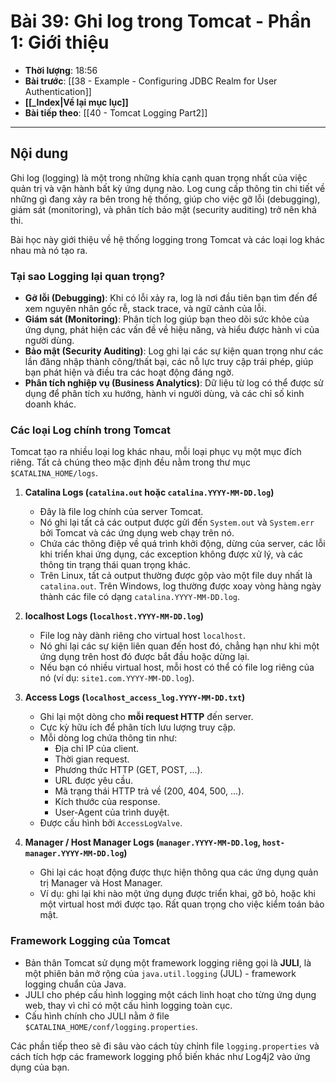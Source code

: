 # Bài 39: Ghi log trong Tomcat - Phần 1: Giới thiệu

- **Thời lượng**: 18:56
- **Bài trước**: [[38 - Example - Configuring JDBC Realm for User Authentication]]
- **[[_Index|Về lại mục lục]]**
- **Bài tiếp theo**: [[40 - Tomcat Logging Part2]]

---

## Nội dung

Ghi log (logging) là một trong những khía cạnh quan trọng nhất của việc quản trị và vận hành bất kỳ ứng dụng nào. Log cung cấp thông tin chi tiết về những gì đang xảy ra bên trong hệ thống, giúp cho việc gỡ lỗi (debugging), giám sát (monitoring), và phân tích bảo mật (security auditing) trở nên khả thi.

Bài học này giới thiệu về hệ thống logging trong Tomcat và các loại log khác nhau mà nó tạo ra.

### Tại sao Logging lại quan trọng?

-   **Gỡ lỗi (Debugging)**: Khi có lỗi xảy ra, log là nơi đầu tiên bạn tìm đến để xem nguyên nhân gốc rễ, stack trace, và ngữ cảnh của lỗi.
-   **Giám sát (Monitoring)**: Phân tích log giúp bạn theo dõi sức khỏe của ứng dụng, phát hiện các vấn đề về hiệu năng, và hiểu được hành vi của người dùng.
-   **Bảo mật (Security Auditing)**: Log ghi lại các sự kiện quan trọng như các lần đăng nhập thành công/thất bại, các nỗ lực truy cập trái phép, giúp bạn phát hiện và điều tra các hoạt động đáng ngờ.
-   **Phân tích nghiệp vụ (Business Analytics)**: Dữ liệu từ log có thể được sử dụng để phân tích xu hướng, hành vi người dùng, và các chỉ số kinh doanh khác.

### Các loại Log chính trong Tomcat

Tomcat tạo ra nhiều loại log khác nhau, mỗi loại phục vụ một mục đích riêng. Tất cả chúng theo mặc định đều nằm trong thư mục `$CATALINA_HOME/logs`.

1.  **Catalina Logs (`catalina.out` hoặc `catalina.YYYY-MM-DD.log`)**
    -   Đây là file log chính của server Tomcat.
    -   Nó ghi lại tất cả các output được gửi đến `System.out` và `System.err` bởi Tomcat và các ứng dụng web chạy trên nó.
    -   Chứa các thông điệp về quá trình khởi động, dừng của server, các lỗi khi triển khai ứng dụng, các exception không được xử lý, và các thông tin trạng thái quan trọng khác.
    -   Trên Linux, tất cả output thường được gộp vào một file duy nhất là `catalina.out`. Trên Windows, log thường được xoay vòng hàng ngày thành các file có dạng `catalina.YYYY-MM-DD.log`.

2.  **localhost Logs (`localhost.YYYY-MM-DD.log`)**
    -   File log này dành riêng cho virtual host `localhost`.
    -   Nó ghi lại các sự kiện liên quan đến host đó, chẳng hạn như khi một ứng dụng trên host đó được bắt đầu hoặc dừng lại.
    -   Nếu bạn có nhiều virtual host, mỗi host có thể có file log riêng của nó (ví dụ: `site1.com.YYYY-MM-DD.log`).

3.  **Access Logs (`localhost_access_log.YYYY-MM-DD.txt`)**
    -   Ghi lại một dòng cho **mỗi request HTTP** đến server.
    -   Cực kỳ hữu ích để phân tích lưu lượng truy cập.
    -   Mỗi dòng log chứa thông tin như:
        -   Địa chỉ IP của client.
        -   Thời gian request.
        -   Phương thức HTTP (GET, POST, ...).
        -   URL được yêu cầu.
        -   Mã trạng thái HTTP trả về (200, 404, 500, ...).
        -   Kích thước của response.
        -   User-Agent của trình duyệt.
    -   Được cấu hình bởi `AccessLogValve`.

4.  **Manager / Host Manager Logs (`manager.YYYY-MM-DD.log`, `host-manager.YYYY-MM-DD.log`)**
    -   Ghi lại các hoạt động được thực hiện thông qua các ứng dụng quản trị Manager và Host Manager.
    -   Ví dụ: ghi lại khi nào một ứng dụng được triển khai, gỡ bỏ, hoặc khi một virtual host mới được tạo. Rất quan trọng cho việc kiểm toán bảo mật.

### Framework Logging của Tomcat

-   Bản thân Tomcat sử dụng một framework logging riêng gọi là **JULI**, là một phiên bản mở rộng của `java.util.logging` (JUL) - framework logging chuẩn của Java.
-   JULI cho phép cấu hình logging một cách linh hoạt cho từng ứng dụng web, thay vì chỉ có một cấu hình logging toàn cục.
-   Cấu hình chính cho JULI nằm ở file `$CATALINA_HOME/conf/logging.properties`.

Các phần tiếp theo sẽ đi sâu vào cách tùy chỉnh file `logging.properties` và cách tích hợp các framework logging phổ biến khác như Log4j2 vào ứng dụng của bạn.
